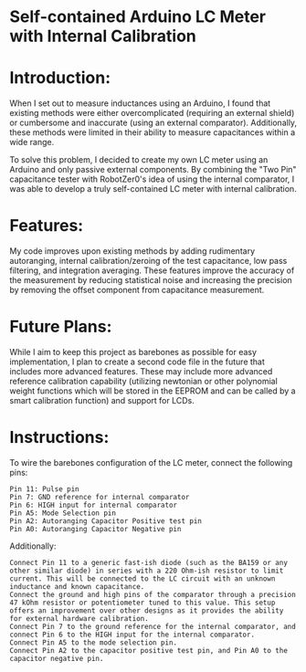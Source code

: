 # Self-contained Arduino LC Meter with Internal Calibration  

# Introduction:
When I set out to measure inductances using an Arduino, I found that existing methods were either overcomplicated (requiring an external shield) or cumbersome and inaccurate (using an external comparator). Additionally, these methods were limited in their ability to measure capacitances within a wide range.

To solve this problem, I decided to create my own LC meter using an Arduino and only passive external components. By combining the "Two Pin" capacitance tester with RobotZer0's idea of using the internal comparator, I was able to develop a truly self-contained LC meter with internal calibration.

# Features:
My code improves upon existing methods by adding rudimentary autoranging, internal calibration/zeroing of the test capacitance, low pass filtering, and integration averaging. These features improve the accuracy of the measurement by reducing statistical noise and increasing the precision by removing the offset component from capacitance measurement.

# Future Plans:
While I aim to keep this project as barebones as possible for easy implementation, I plan to create a second code file in the future that includes more advanced features. These may include more advanced reference calibration capability (utilizing newtonian or other polynomial weight functions which will be stored in the EEPROM and can be called by a smart calibration function) and support for LCDs.

# Instructions:
To wire the barebones configuration of the LC meter, connect the following pins:

    Pin 11: Pulse pin
    Pin 7: GND reference for internal comparator
    Pin 6: HIGH input for internal comparator
    Pin A5: Mode Selection pin
    Pin A2: Autoranging Capacitor Positive test pin
    Pin A0: Autoranging Capacitor Negative pin

Additionally:

    Connect Pin 11 to a generic fast-ish diode (such as the BA159 or any other similar diode) in series with a 220 Ohm-ish resistor to limit current. This will be connected to the LC circuit with an unknown inductance and known capacitance.
    Connect the ground and high pins of the comparator through a precision 47 kOhm resistor or potentiometer tuned to this value. This setup offers an improvement over other designs as it provides the ability for external hardware calibration.
    Connect Pin 7 to the ground reference for the internal comparator, and connect Pin 6 to the HIGH input for the internal comparator.
    Connect Pin A5 to the mode selection pin.
    Connect Pin A2 to the capacitor positive test pin, and Pin A0 to the capacitor negative pin.

